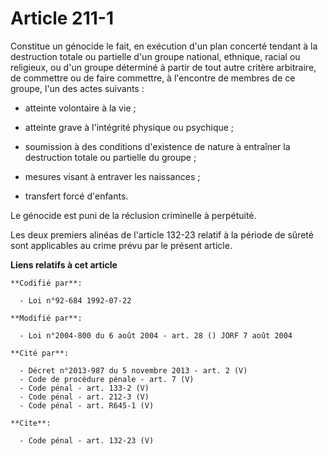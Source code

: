 # Article 211-1

Constitue un génocide le fait, en exécution d'un plan concerté tendant à la destruction totale ou partielle d'un groupe
national, ethnique, racial ou religieux, ou d'un groupe déterminé à partir de tout autre critère arbitraire, de commettre ou
de faire commettre, à l'encontre de membres de ce groupe, l'un des actes suivants :

- atteinte volontaire à la vie ;

- atteinte grave à l'intégrité physique ou psychique ;

- soumission à des conditions d'existence de nature à entraîner la destruction totale ou partielle du groupe ;

- mesures visant à entraver les naissances ;

- transfert forcé d'enfants. 

Le génocide est puni de la réclusion criminelle à perpétuité. 

Les deux premiers alinéas de l'article 132-23 relatif à la période de sûreté sont applicables au crime prévu par le présent
article.

**Liens relatifs à cet article**

	**Codifié par**:

	  - Loi n°92-684 1992-07-22

	**Modifié par**:

	  - Loi n°2004-800 du 6 août 2004 - art. 28 () JORF 7 août 2004

	**Cité par**:

	  - Décret n°2013-987 du 5 novembre 2013 - art. 2 (V)
	  - Code de procédure pénale - art. 7 (V)
	  - Code pénal - art. 133-2 (V)
	  - Code pénal - art. 212-3 (V)
	  - Code pénal - art. R645-1 (V)

	**Cite**:

	  - Code pénal - art. 132-23 (V)
